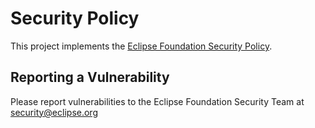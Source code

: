 # Security Policy

This project implements the [Eclipse Foundation Security Policy](https://www.eclipse.org/security).

## Reporting a Vulnerability

Please report vulnerabilities to the Eclipse Foundation Security Team at
security@eclipse.org
